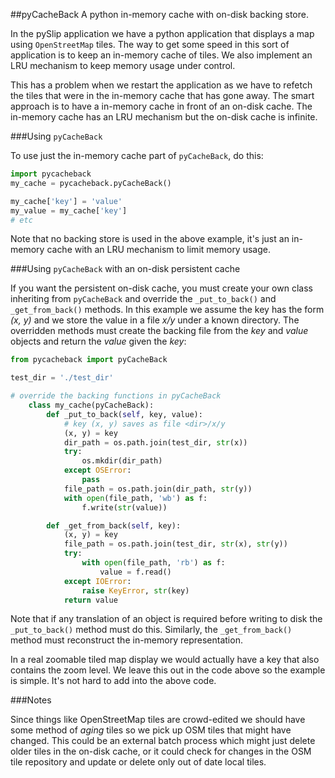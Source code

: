 ##pyCacheBack
A python in-memory cache with on-disk backing store.

In the pySlip application we have a python application that displays a map
using `OpenStreetMap` tiles.  The way to get some speed in this sort of
application is to keep an in-memory cache of tiles.  We also implement an
LRU mechanism to keep memory usage under control.

This has a problem when we restart the application as we have to refetch
the tiles that were in the in-memory cache that has gone away.  The smart
approach is to have a in-memory cache in front of an on-disk cache.  The
in-memory cache has an LRU mechanism but the on-disk cache is infinite.

###Using `pyCacheBack`

To use just the in-memory cache part of `pyCacheBack`, do this:
``` python
import pycacheback
my_cache = pycacheback.pyCacheBack()

my_cache['key'] = 'value'
my_value = my_cache['key']
# etc
```

Note that no backing store is used in the above example, it's just an in-memory
cache with an LRU mechanism to limit memory usage.

###Using `pyCacheBack` with an on-disk persistent cache

If you want the persistent on-disk cache, you must create your own class
inheriting from `pyCacheBack` and override the `_put_to_back()` and
`_get_from_back()` methods.  In this example we assume the key has the form
_(x, y)_ and we store the value in a file _x/y_ under a known directory.
The overridden methods must create the backing file from the _key_ and _value_
objects and return the _value_ given the _key_:

``` python
from pycacheback import pyCacheBack

test_dir = './test_dir'

# override the backing functions in pyCacheBack
    class my_cache(pyCacheBack):
        def _put_to_back(self, key, value):
            # key (x, y) saves as file <dir>/x/y
            (x, y) = key
            dir_path = os.path.join(test_dir, str(x))
            try:
                os.mkdir(dir_path)
            except OSError:
                pass
            file_path = os.path.join(dir_path, str(y))
            with open(file_path, 'wb') as f:
                f.write(str(value))

        def _get_from_back(self, key):
            (x, y) = key
            file_path = os.path.join(test_dir, str(x), str(y))
            try:
                with open(file_path, 'rb') as f:
                    value = f.read()
            except IOError:
                raise KeyError, str(key)
            return value
```

Note that if any translation of an object is required before writing to disk
the `_put_to_back()` method must do this.
Similarly, the `_get_from_back()` method must reconstruct the in-memory
representation.

In a real zoomable tiled map display we would actually have a key that also
contains the zoom level.  We leave this out in the code above so the example
is simple.  It's not hard to add into the above code.

###Notes

Since things like OpenStreetMap tiles are crowd-edited we should have some
method of *aging* tiles so we pick up OSM tiles that might have changed.
This could be an external batch process which might just delete older tiles
in the on-disk cache, or it could check for changes in the OSM tile repository
and update or delete only out of date local tiles.
